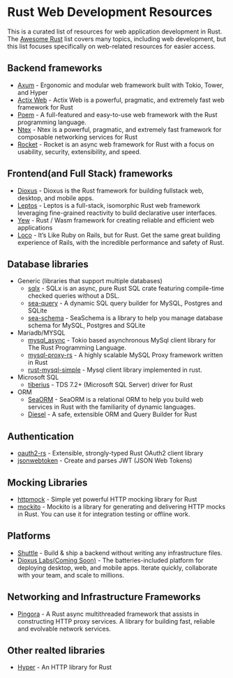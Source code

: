 # Rust Web Development Resources
This is a curated list of resources for web application development in Rust. The [Awesome Rust](https://github.com/rust-unofficial/awesome-rust) list covers many topics, including web development, but this list focuses specifically on web-related resources for easier access.

## Backend frameworks
  - [Axum](https://github.com/tokio-rs/axum) - Ergonomic and modular web framework built with Tokio, Tower, and Hyper
  - [Actix Web](https://actix.rs/) - Actix Web is a powerful, pragmatic, and extremely fast web framework for Rust
  - [Poem](https://github.com/poem-web/poem) - A full-featured and easy-to-use web framework with the Rust programming language.
  - [Ntex](https://ntex.rs/) - Ntex is a powerful, pragmatic, and extremely fast framework for composable networking services for Rust
  - [Rocket](https://github.com/rwf2/Rocket) - Rocket is an async web framework for Rust with a focus on usability, security, extensibility, and speed.

    
## Frontend(and Full Stack) frameworks
  - [Dioxus](https://dioxuslabs.com/) - Dioxus is the Rust framework for building fullstack web, desktop, and mobile apps.
  - [Leptos](https://leptos.dev/) - Leptos is a full-stack, isomorphic Rust web framework leveraging fine-grained reactivity to build declarative user interfaces.
  - [Yew](https://github.com/yewstack/yew) - Rust / Wasm framework for creating reliable and efficient web applications
  - [Loco](https://loco.rs/) - It’s Like Ruby on Rails, but for Rust. Get the same great building experience of Rails, with the incredible performance and safety of Rust.

## Database libraries
  - Generic (libraries that support multiple databases)
    - [sqlx](https://github.com/launchbadge/sqlx) - SQLx is an async, pure Rust SQL crate featuring compile-time checked queries without a DSL.
    - [sea-query](https://github.com/SeaQL/sea-query) - A dynamic SQL query builder for MySQL, Postgres and SQLite
    - [sea-schema](https://github.com/SeaQL/sea-schema) - SeaSchema is a library to help you manage database schema for MySQL, Postgres and SQLite
  - Mariadb/MYSQL
    - [mysql_async](https://github.com/blackbeam/mysql_async) - Tokio based asynchronous MySql client library for The Rust Programming Language.
    - [mysql-proxy-rs](https://github.com/AgilData/mysql-proxy-rs) - A highly scalable MySQL Proxy framework written in Rust
    - [rust-mysql-simple](https://github.com/blackbeam/rust-mysql-simple) - Mysql client library implemented in rust.
  - Microsoft SQL
    - [tiberius](https://github.com/prisma/tiberius) - TDS 7.2+ (Microsoft SQL Server) driver for Rust
  - ORM
      - [SeaORM](https://crates.io/crates/sea-orm) - SeaORM is a relational ORM to help you build web services in Rust with the familiarity of dynamic languages.
      - [Diesel](https://github.com/diesel-rs/diesel) - A safe, extensible ORM and Query Builder for Rust

## Authentication
  - [oauth2-rs](https://github.com/ramosbugs/oauth2-rs) - Extensible, strongly-typed Rust OAuth2 client library
  - [jsonwebtoken](https://github.com/Keats/jsonwebtoken) - Create and parses JWT (JSON Web Tokens)

## Mocking Libraries
 - [httpmock](https://github.com/alexliesenfeld/httpmock) - Simple yet powerful HTTP mocking library for Rust
 - [mockito](https://github.com/lipanski/mockito) - Mockito is a library for generating and delivering HTTP mocks in Rust. You can use it for integration testing or offline work.

## Platforms
  - [Shuttle](https://www.shuttle.dev/) - Build & ship a backend without writing any infrastructure files.
  - [Dioxus Labs\(Coming Soon\)](https://dioxuslabs.com/deploy/) - The batteries-included platform for deploying desktop, web, and mobile apps. Iterate quickly, collaborate with your team, and scale to millions.

## Networking and Infrastructure Frameworks
  - [Pingora](https://github.com/cloudflare/pingora) - A Rust async multithreaded framework that assists in constructing HTTP proxy services.  A library for building fast, reliable and evolvable network services.

## Other realted libraries
  - [Hyper](https://github.com/hyperium/hyper) - An HTTP library for Rust
